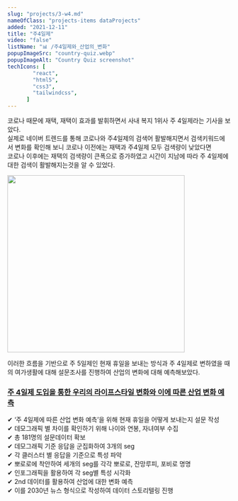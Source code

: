 ```yaml
---
slug: "projects/3-w4.md"
nameOfClass: "projects-items dataProjects"
added: "2021-12-11"
title: "주4일제"
video: "false"
listName: "📊 /주4일제와_산업의_변화"
popupImageSrc: "country-quiz.webp"
popupImageAlt: "Country Quiz screenshot"
techIcons: [
        "react",
        "html5",
        "css3",
        "tailwindcss",
      ]
---
```


코로나 때문에 재택, 재택이 효과를 발휘하면서 사내 복지 1위사 주 4일제라는 기사을 보았다.  
실제로 네이버 트렌드를 통해 코로나와 주4일제의 검색어 활발해지면서 검색키워드에서 변화를 확인해 보니 코로나 이전에는 재택과 주4일제 모두 검색량이 낮았다면  
코로나 이후에는 재택의 검색량이 큰폭으로 증가하였고 시간이 지남에 따라 주 4일제에 대한 검색이 활발해지는것을 알 수 있었다. 
  
<div style="display:inline-block;vertical-align:top;">
    <img src="https://boysbeanxious22.netlify.app/naver_trend.png" height="400px" style="vertical-align:middle;">
</div>
  
이러한 흐름을 기반으로 주 5일제인 현재 휴일을 보내는 방식과 주 4일제로 변하였을 때의 여가생활에 대해 설문조사를 진행하여 산업의 변화에 대해 예측해보았다. 

### [주 4일제 도입을 통한 우리의 라이프스타일 변화와 이에 따른 산업 변화 예측](https://drive.google.com/file/d/1b3BNdmR3LS7qOhhtCT2wDhLhK9RlfMCN/view?usp=share_link)
✔︎ ‘주 4일제에 따른 산업 변화 예측’을 위해 현재 휴일을 어떻게 보내는지 설문 작성  
✔︎ 데모그래픽 별 차이를 확인하기 위해 나이와 연봉, 자녀여부 수집  
✔︎ 총 181명의 설문데이터 확보  
✔︎ 데모그래픽 기준 응답을 군집화하여 3개의 seg  
✔︎ 각 클러스터 별 응답을 기준으로 특성 파악   
✔︎ 뽀로로에 착안하여 세개의 seg를 각각 뽀로로, 잔망루피, 포비로 명명   
✔︎ 인포그래픽을 활용하여 각 seg별 특성 시각화  
✔︎ 2nd 데이터를 활용하여 산업에 대한 변화 예측  
✔︎ 이를 2030년 뉴스 형식으로 작성하여 데이터 스토리텔링 진행   
   
